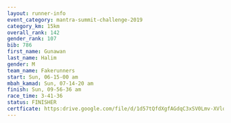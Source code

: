 ```yaml
---
layout: runner-info 
event_category: mantra-summit-challenge-2019 
category_km: 15km 
overall_rank: 142
gender_rank: 107
bib: 786
first_name: Gunawan
last_name: Halim
gender: M
team_name: Fakerunners
start: Sun, 06-15-00 am
mbah_kamad: Sun, 07-14-20 am
finish: Sun, 09-56-36 am
race_time: 3-41-36
status: FINISHER
certficate: https:drive.google.com/file/d/1d57tQfdXgfAGdqC3xSV0Lmv-XVlqJSCA/view?usp=sharing
---
```

